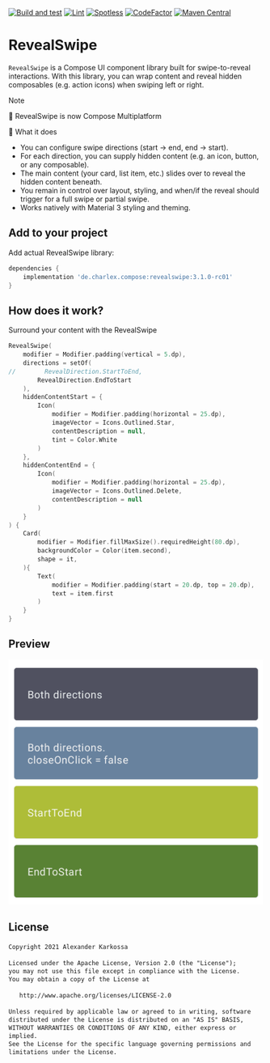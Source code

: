<a href="https://github.com/ch4rl3x/RevealSwipe/actions?query=workflow%3ABuild and test"><img src="https://github.com/ch4rl3x/RevealSwipe/workflows/Build and test/badge.svg" alt="Build and test"></a>
<a href="https://github.com/ch4rl3x/RevealSwipe/actions?query=workflow%3ALint"><img src="https://github.com/ch4rl3x/RevealSwipe/workflows/Lint/badge.svg" alt="Lint"></a>
<a href="https://github.com/ch4rl3x/RevealSwipe/actions?query=workflow%3ASpotless"><img src="https://github.com/ch4rl3x/RevealSwipe/workflows/Spotless/badge.svg" alt="Spotless"></a>
<a href="https://www.codefactor.io/repository/github/ch4rl3x/RevealSwipe"><img src="https://www.codefactor.io/repository/github/ch4rl3x/RevealSwipe/badge" alt="CodeFactor" /></a>
<a href="https://repo1.maven.org/maven2/de/charlex/compose/revealswipe/"><img src="https://img.shields.io/maven-central/v/de.charlex.compose/revealswipe" alt="Maven Central" /></a>

# RevealSwipe

`RevealSwipe` is a Compose UI component library built for swipe-to-reveal interactions. With this library, you can wrap content and reveal hidden composables (e.g. action icons) when swiping left or right.

> [!NOTE]  
> 🚀 RevealSwipe is now Compose Multiplatform

🧩 What it does

* You can configure swipe directions (start → end, end → start).
* For each direction, you can supply hidden content (e.g. an icon, button, or any composable).
* The main content (your card, list item, etc.) slides over to reveal the hidden content beneath.
* You remain in control over layout, styling, and when/if the reveal should trigger for a full swipe or partial swipe.
* Works natively with Material 3 styling and theming.


## Add to your project

Add actual RevealSwipe library:

```groovy
dependencies {
    implementation 'de.charlex.compose:revealswipe:3.1.0-rc01'
}
```

## How does it work?

Surround your content with the RevealSwipe

```kotlin
RevealSwipe(
    modifier = Modifier.padding(vertical = 5.dp),
    directions = setOf(
//        RevealDirection.StartToEnd,
        RevealDirection.EndToStart
    ),
    hiddenContentStart = {
        Icon(
            modifier = Modifier.padding(horizontal = 25.dp),
            imageVector = Icons.Outlined.Star,
            contentDescription = null,
            tint = Color.White
        )
    },
    hiddenContentEnd = {
        Icon(
            modifier = Modifier.padding(horizontal = 25.dp),
            imageVector = Icons.Outlined.Delete,
            contentDescription = null
        )
    }
) {
    Card(
        modifier = Modifier.fillMaxSize().requiredHeight(80.dp),
        backgroundColor = Color(item.second),
        shape = it,
    ){
        Text(
            modifier = Modifier.padding(start = 20.dp, top = 20.dp),
            text = item.first
        )
    }
}
```

## Preview

![RevealSwipe](https://github.com/ch4rl3x/RevealSwipe/blob/main/art/revealswipe.gif)


License
--------

    Copyright 2021 Alexander Karkossa

    Licensed under the Apache License, Version 2.0 (the "License");
    you may not use this file except in compliance with the License.
    You may obtain a copy of the License at

       http://www.apache.org/licenses/LICENSE-2.0

    Unless required by applicable law or agreed to in writing, software
    distributed under the License is distributed on an "AS IS" BASIS,
    WITHOUT WARRANTIES OR CONDITIONS OF ANY KIND, either express or implied.
    See the License for the specific language governing permissions and
    limitations under the License.
